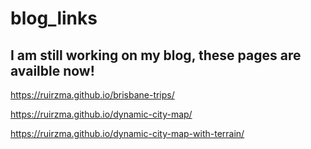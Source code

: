 # blog_links

## I am still working on my blog, these pages are availble now!

https://ruirzma.github.io/brisbane-trips/ 

https://ruirzma.github.io/dynamic-city-map/

https://ruirzma.github.io/dynamic-city-map-with-terrain/


